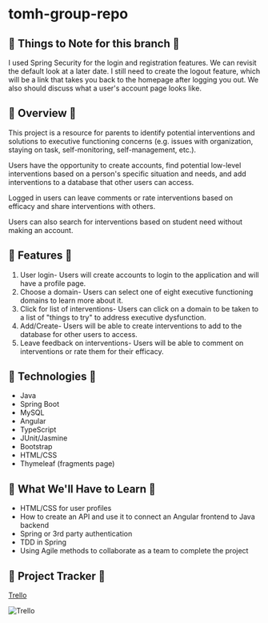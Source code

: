 # tomh-group-repo

## 🔹 Things to Note for this branch 🔹
I used Spring Security for the login and registration features. We can revisit the default look at a later date.
I still need to create the logout feature, which will be a link that takes you back to the homepage after logging you out.
We also should discuss what a user's account page looks like.
## 🔹 Overview 🔹

This project is a resource for parents to identify potential interventions and solutions to executive functioning concerns (e.g. issues with organization, staying on task, self-monitoring, self-management, etc.).

Users have the opportunity to create accounts, find potential low-level interventions based on a person's specific situation and needs, and add interventions to a database that other users can access.

Logged in users can leave comments or rate interventions based on efficacy and share interventions with others.

Users can also search for interventions based on student need without making an account.

## 🔹 Features 🔹

1. User login- Users will create accounts to login to the application and will have a profile page.
2. Choose a domain- Users can select one of eight executive functioning domains to learn more about it.
3. Click for list of interventions- Users can click on a domain to be taken to a list of "things to try" to address executive dysfunction.
4. Add/Create- Users will be able to create interventions to add to the database for other users to access.
5. Leave feedback on interventions- Users will be able to comment on interventions or rate them for their efficacy.

## 🔹 Technologies 🔹

- Java
- Spring Boot
- MySQL
- Angular
- TypeScript
- JUnit/Jasmine
- Bootstrap
- HTML/CSS
- Thymeleaf (fragments page)

## 🔹 What We'll Have to Learn 🔹

- HTML/CSS for user profiles
- How to create an API and use it to connect an Angular frontend to Java backend
- Spring or 3rd party authentication
- TDD in Spring
- Using Agile methods to collaborate as a team to complete the project

## 🔹 Project Tracker 🔹

[Trello](https://trello.com/b/DDDDSDj5/kanban-template)

![Trello](https://user-images.githubusercontent.com/93892096/165012192-31bec16c-2b59-4860-9426-1c4a1ed4e2cf.png)
